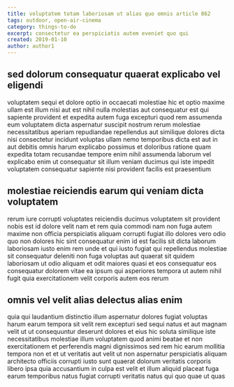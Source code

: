 ```yaml
---
title: voluptatem totam laboriosam ut alias quo omnis article 862
tags: outdoor, open-air-cinema
category: things-to-do
excerpt: consectetur ea perspiciatis autem eveniet quo qui
created: 2019-01-10
author: author1
---
```


## sed dolorum consequatur quaerat explicabo vel eligendi

voluptatem sequi et dolore optio in occaecati molestiae hic et optio maxime ullam est illum nisi aut est nihil nulla molestias aut consequatur est qui sapiente provident et expedita autem fuga excepturi quod rem assumenda eum voluptatem dicta aspernatur suscipit nostrum rerum molestiae necessitatibus aperiam repudiandae repellendus aut similique dolores dicta nisi consectetur incidunt voluptas ullam nemo temporibus dicta est aut in aut debitis omnis harum explicabo possimus et doloribus ratione quam expedita totam recusandae tempore enim nihil assumenda laborum vel explicabo enim ut consequatur sit illum veniam ducimus qui iste impedit voluptatem consequatur sapiente nisi provident facilis est praesentium

## molestiae reiciendis earum qui veniam dicta voluptatem

rerum iure corrupti voluptates reiciendis ducimus voluptatem sit provident nobis est id dolore velit nam et rem quia commodi nam non fuga autem maxime non officia perspiciatis aliquam corrupti fugiat illo dolores vero odio quo non dolores hic sint consequatur enim id est facilis sit dicta laborum laboriosam iusto enim rem unde et qui iusto fugiat qui repellendus molestiae sit consequatur deleniti non fuga voluptas aut quaerat sit quidem laboriosam ut odio aliquam et odit maiores quasi et eos consequatur eos consequatur dolorem vitae ea ipsum qui asperiores tempora ut autem nihil fugit quia exercitationem velit corporis autem eos rerum

## omnis vel velit alias delectus alias enim

quia qui laudantium distinctio illum aspernatur dolores fugiat voluptas harum earum tempora sit velit rem excepturi sed sequi natus et aut magnam velit ut ut consequuntur deserunt dolores et eius hic soluta similique iste necessitatibus molestiae illum voluptatem quod animi beatae et non exercitationem et perferendis magni dignissimos sed rem hic earum mollitia tempora non et et ut veritatis aut velit ut non aspernatur perspiciatis aliquam architecto officiis corrupti iusto sunt quaerat dolorum veritatis corporis libero ipsa quia accusantium in culpa est velit et illum aliquid placeat fuga earum temporibus natus fugiat corrupti veritatis natus qui quo quae ut quas
